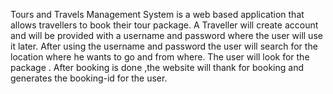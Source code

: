 Tours and Travels Management System is a web based application that allows travellers to book their tour package.
A Traveller will create account and will be provided with a username and password where the user will use it later. 
After using the username and password the user will search for the location where he wants to go and from where. 
The user will look for the package .
After booking is done ,the website will thank for booking and generates the booking-id for the user.
